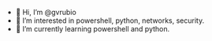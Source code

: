 - 👋 Hi, I’m @gvrubio
- 👀 I’m interested in powershell, python, networks, security.
- 🌱 I’m currently learning powershell and python.
<!---
gvrubio/gvrubio is a ✨ special ✨ repository because its `README.md` (this file) appears on your GitHub profile.
You can click the Preview link to take a look at your changes.
--->
